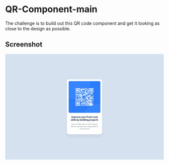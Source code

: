 # QR-Component-main

The challenge is to build out this QR code component and get it looking as close to the design as possible.

## Screenshot
![Alt text](qr-code-component-main/design/desktop-design.jpg)

